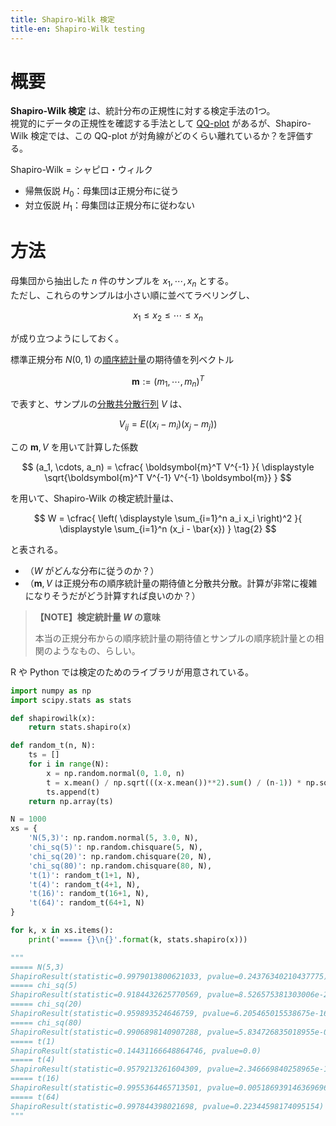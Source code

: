 ```yaml
---
title: Shapiro-Wilk 検定
title-en: Shapiro-Wilk testing
---
```


# 概要

**Shapiro-Wilk 検定** は、統計分布の正規性に対する検定手法の1つ。  
視覚的にデータの正規性を確認する手法として [QQ-plot](statistics/qq-plot.md) があるが、Shapiro-Wilk 検定では、この QQ-plot が対角線がどのくらい離れているか？を評価する。

Shapiro-Wilk = シャピロ・ウィルク

- 帰無仮説 $H_0$：母集団は正規分布に従う
- 対立仮説 $H_1$：母集団は正規分布に従わない

# 方法

母集団から抽出した $n$ 件のサンプルを $x_1, \cdots, x_n$ とする。  
ただし、これらのサンプルは小さい順に並べてラベリングし、

$$
x_1 \le x_2 \le \cdots \le x_n
\tag{1}
$$

が成り立つようにしておく。

標準正規分布 $N(0,1)$ の[順序統計量](statistics/order-statistics.md)の期待値を列ベクトル

$$
\boldsymbol{m} := (m_1, \cdots, m_n)^T
$$

で表すと、サンプルの[分散共分散行列](statistics/variance-covariance-matrix.md) $V$ は、

$$
V_{ij} = E((x_i-m_i)(x_j-m_j))
$$

この $\boldsymbol{m}, V$ を用いて計算した係数

$$
(a_1, \cdots, a_n) = \cfrac{
	\boldsymbol{m}^T V^{-1}
}{
	\displaystyle
	\sqrt{\boldsymbol{m}^T V^{-1} V^{-1} \boldsymbol{m}}
}
$$

を用いて、Shapiro-Wilk の検定統計量は、

$$
W = \cfrac{
	\left( \displaystyle \sum_{i=1}^n a_i x_i \right)^2
}{
	\displaystyle \sum_{i=1}^n (x_i - \bar{x})
}
\tag{2}
$$

と表される。

- （$W$ がどんな分布に従うのか？）
- （$\boldsymbol{m}, V$ は正規分布の順序統計量の期待値と分散共分散。計算が非常に複雑になりそうだがどう計算すれば良いのか？）


> **【NOTE】検定統計量 $W$ の意味**
> 
> 本当の正規分布からの順序統計量の期待値とサンプルの順序統計量との相関のようなもの、らしい。

R や Python では検定のためのライブラリが用意されている。

```python
import numpy as np
import scipy.stats as stats

def shapirowilk(x):
	return stats.shapiro(x)

def random_t(n, N):
	ts = []
	for i in range(N):
		x = np.random.normal(0, 1.0, n)
		t = x.mean() / np.sqrt(((x-x.mean())**2).sum() / (n-1)) * np.sqrt(n)
		ts.append(t)
	return np.array(ts)

N = 1000
xs = {
	'N(5,3)': np.random.normal(5, 3.0, N),
	'chi_sq(5)': np.random.chisquare(5, N),
	'chi_sq(20)': np.random.chisquare(20, N),
	'chi_sq(80)': np.random.chisquare(80, N),
	't(1)': random_t(1+1, N),
	't(4)': random_t(4+1, N),
	't(16)': random_t(16+1, N),
	't(64)': random_t(64+1, N)
}

for k, x in xs.items():
	print('===== {}\n{}'.format(k, stats.shapiro(x)))

"""
===== N(5,3)
ShapiroResult(statistic=0.9979013800621033, pvalue=0.24376340210437775)
===== chi_sq(5)
ShapiroResult(statistic=0.9184432625770569, pvalue=8.526575381303006e-23)
===== chi_sq(20)
ShapiroResult(statistic=0.959893524646759, pvalue=6.205465015538675e-16)
===== chi_sq(80)
ShapiroResult(statistic=0.9906898140907288, pvalue=5.834726835018955e-06)
===== t(1)
ShapiroResult(statistic=0.14431166648864746, pvalue=0.0)
===== t(4)
ShapiroResult(statistic=0.9579213261604309, pvalue=2.346669840258965e-16)
===== t(16)
ShapiroResult(statistic=0.9955364465713501, pvalue=0.005186939146369696)
===== t(64)
ShapiroResult(statistic=0.997844398021698, pvalue=0.22344598174095154)
"""
```

